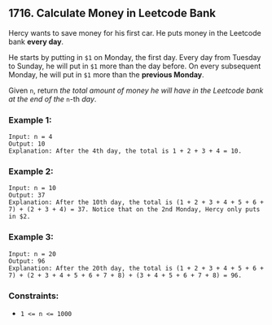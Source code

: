 ## 1716. Calculate Money in Leetcode Bank

Hercy wants to save money for his first car. He puts money in the Leetcode bank **every day**.

He starts by putting in ```$1``` on Monday, the first day. Every day from Tuesday to Sunday, he will put in ```$1``` more than the day before. On every subsequent Monday, he will put in ```$1``` more than the **previous Monday**.

Given ```n```, return *the total amount of money he will have in the Leetcode bank at the end of the* ```n```-th *day*.

### Example 1:
```
Input: n = 4
Output: 10
Explanation: After the 4th day, the total is 1 + 2 + 3 + 4 = 10.
```
### Example 2:
```
Input: n = 10
Output: 37
Explanation: After the 10th day, the total is (1 + 2 + 3 + 4 + 5 + 6 + 7) + (2 + 3 + 4) = 37. Notice that on the 2nd Monday, Hercy only puts in $2.
```
### Example 3:
```
Input: n = 20
Output: 96
Explanation: After the 20th day, the total is (1 + 2 + 3 + 4 + 5 + 6 + 7) + (2 + 3 + 4 + 5 + 6 + 7 + 8) + (3 + 4 + 5 + 6 + 7 + 8) = 96.
```

### Constraints:

* ```1 <= n <= 1000```